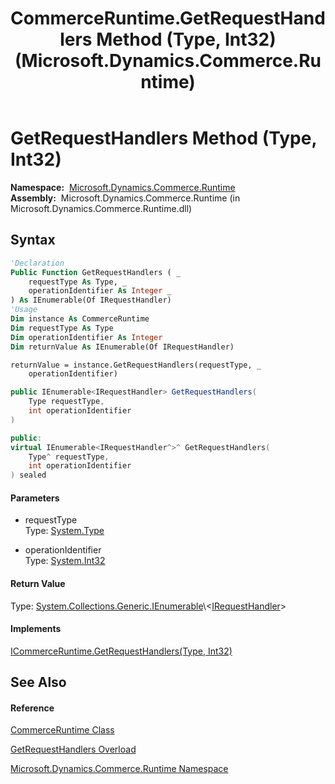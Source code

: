 ﻿---
title: CommerceRuntime.GetRequestHandlers Method (Type, Int32) (Microsoft.Dynamics.Commerce.Runtime)
TOCTitle: GetRequestHandlers Method (Type, Int32)
ms:assetid: M:Microsoft.Dynamics.Commerce.Runtime.CommerceRuntime.GetRequestHandlers(System.Type,System.Int32)
ms:mtpsurl: https://technet.microsoft.com/en-us/library/microsoft.dynamics.commerce.runtime.commerceruntime.getrequesthandlers(v=AX.60)
ms:contentKeyID: 65316163
ms.date: 05/18/2015
mtps_version: v=AX.60
dev_langs:
- vb
- csharp
- c++
---

# GetRequestHandlers Method (Type, Int32)

**Namespace:**  [Microsoft.Dynamics.Commerce.Runtime](microsoft-dynamics-commerce-runtime-namespace.md)  
**Assembly:**  Microsoft.Dynamics.Commerce.Runtime (in Microsoft.Dynamics.Commerce.Runtime.dll)

## Syntax

``` vb
'Declaration
Public Function GetRequestHandlers ( _
    requestType As Type, _
    operationIdentifier As Integer _
) As IEnumerable(Of IRequestHandler)
'Usage
Dim instance As CommerceRuntime
Dim requestType As Type
Dim operationIdentifier As Integer
Dim returnValue As IEnumerable(Of IRequestHandler)

returnValue = instance.GetRequestHandlers(requestType, _
    operationIdentifier)
```

``` csharp
public IEnumerable<IRequestHandler> GetRequestHandlers(
    Type requestType,
    int operationIdentifier
)
```

``` c++
public:
virtual IEnumerable<IRequestHandler^>^ GetRequestHandlers(
    Type^ requestType, 
    int operationIdentifier
) sealed
```

#### Parameters

  - requestType  
    Type: [System.Type](https://technet.microsoft.com/en-us/library/42892f65\(v=ax.60\))  

<!-- end list -->

  - operationIdentifier  
    Type: [System.Int32](https://technet.microsoft.com/en-us/library/td2s409d\(v=ax.60\))  

#### Return Value

Type: [System.Collections.Generic.IEnumerable](https://technet.microsoft.com/en-us/library/9eekhta0\(v=ax.60\))\<[IRequestHandler](irequesthandler-interface-microsoft-dynamics-commerce-runtime-workflow.md)\>  

#### Implements

[ICommerceRuntime.GetRequestHandlers(Type, Int32)](icommerceruntime-getrequesthandlers-method-type-int32-microsoft-dynamics-commerce-runtime.md)  

## See Also

#### Reference

[CommerceRuntime Class](commerceruntime-class-microsoft-dynamics-commerce-runtime.md)

[GetRequestHandlers Overload](commerceruntime-getrequesthandlers-method-microsoft-dynamics-commerce-runtime.md)

[Microsoft.Dynamics.Commerce.Runtime Namespace](microsoft-dynamics-commerce-runtime-namespace.md)

